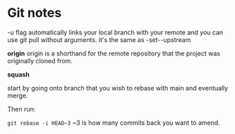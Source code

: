 # Git notes

-u flag automatically links your local branch with your remote and you can use git pull without arguments.
it's the same as -set--upstream

**origin**
origin is a shorthand for the remote repository that the project was originally cloned from. 

**squash**

start by going onto branch that you wish to rebase with main and eventually merge.

Then run:

`
git rebase -i HEAD~3
`
~3 is how many commits back you want to amend.